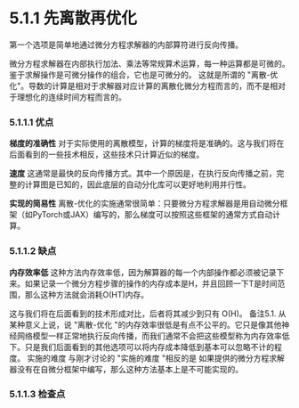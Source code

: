 # 5.1.1 先离散再优化

第一个选项是简单地通过微分方程求解器的内部算符进行反向传播。

微分方程求解器在内部执行加法、乘法等常规算术运算，每一种运算都是可微的。鉴于求解操作是可微分操作的组合，它也是可微分的。 这就是所谓的 "离散-优化"。导数的计算是相对于求解器对应计算的离散化微分方程而言的，而不是相对于理想化的连续时间方程而言的。

### 5.1.1.1 优点

**梯度的准确性**  对于实际使用的离散模型，计算的梯度将是准确的。这与我们将在后面看到的一些技术相反，这些技术只计算近似的梯度。

**速度**  这通常是最快的反向传播方式。其中一个原因是，在执行反向传播之前，完整的计算图是已知的，因此底层的自动分化库可以更好地利用并行性。

**实现的简易性**  离散-优化的实施通常很简单：只要微分方程求解器是用自动微分框架（如PyTorch或JAX）编写的，那么梯度可以按照这些框架的通常方式自动计算。

### 5.1.1.2 缺点

**内存效率低**  这种方法内存效率低，因为解算器的每一个内部操作都必须被记录下来。如果记录一个微分方程步骤的操作的内存成本是H，并且回顾一下T是时间范围，那么这种方法就会消耗O(HT)内存。

这与我们将在后面看到的技术形成对比，后者将其减少到只有 O(H)。 备注5.1. 从某种意义上说，说 "离散-优化 "的内存效率很低是有点不公平的。它只是像其他神经网络模型一样正常地执行反向传播，而我们通常不会把这些模型称为内存效率低下。只是我们后面看到的其他选项可以将内存成本降低到基本可以忽略不计的程度。 实施的难度 与刚才讨论的 "实施的难度 "相反的是 如果提供的微分方程求解器没有在自微分框架中编写，那么这种方法基本上是不可能实现的。

### 5.1.1.3 检查点
